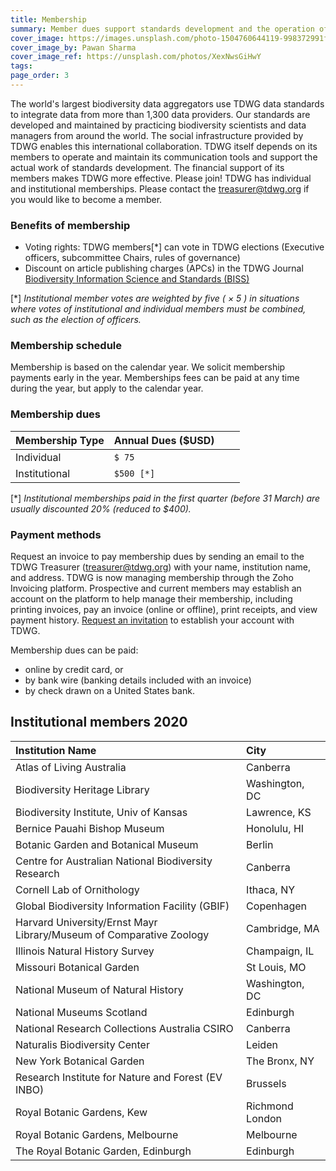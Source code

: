 ```yaml
---
title: Membership
summary: Member dues support standards development and the operation of our collaboration platforms.
cover_image: https://images.unsplash.com/photo-1504760644119-998372991f7c
cover_image_by: Pawan Sharma
cover_image_ref: https://unsplash.com/photos/XexNwsGiHwY
tags: 
page_order: 3
---
```


The world's largest biodiversity data aggregators use TDWG data standards to integrate data from more than 1,300 data providers. Our standards are developed and maintained by practicing biodiversity scientists and data managers from around the world. The social infrastructure provided by TDWG enables this international collaboration. TDWG itself depends on its members to operate and maintain its communication tools and support the actual work of standards development. The financial support of its members makes TDWG more effective. Please join! TDWG has individual and institutional memberships. Please contact the <a href="mailto:treasurer@tdwg.org?subject=Membership request&body=Please provide contact name and email if different than sender, billing address, and membership type (individual or institutional).">treasurer@tdwg.org</a> if you would like to become a member.

### Benefits of membership

* Voting rights:  TDWG members\[\*\] can vote in TDWG elections (Executive officers, subcommittee Chairs, rules of governance)
* Discount on article publishing charges (APCs) in the TDWG Journal [Biodiversity Information Science and Standards (BISS)](../../journal/)

\[\*\] _Institutional member votes are weighted by five ( &times; 5 ) in situations where votes of institutional and individual members must be combined, such as the election of officers._

### Membership schedule

Membership is based on the calendar year.  We solicit membership payments early in the year. Memberships fees can be paid at any time during the year, but apply to the calendar year.

### Membership dues 

| Membership Type | Annual Dues ($USD) |   |   |
| :--- | :--- | :--- | --- |
| Individual | `$ 75  `|   |   |
| Institutional  | `$500 [*]` |   |   |

  \[\*\] _Institutional memberships paid in the first quarter (before 31 March) are usually discounted 20% (reduced to $400)._ 

### Payment methods

Request an invoice to pay membership dues by sending an email to the TDWG Treasurer (treasurer@tdwg.org) with your name, institution name, and address. TDWG is now managing membership through the Zoho Invoicing platform. Prospective and current members may establish an account on the platform to help manage their membership, including printing invoices, pay an invoice (online or offline), print receipts, and view payment history. [Request an invitation](mailto:secretariat@tdwg.org) to establish your account with TDWG.

Membership dues can be paid:

* online by credit card, or  
* by bank wire (banking details included with an invoice)
* by check drawn on a United States bank. 


## Institutional members 2020

| Institution Name | City |
| :--- | :--- |
| Atlas of Living Australia |   Canberra |
| Biodiversity Heritage Library | 	Washington, DC |
| Biodiversity Institute, Univ of Kansas | 	Lawrence, KS |
| Bernice Pauahi Bishop Museum |  Honolulu, HI |
| Botanic Garden and Botanical Museum |   Berlin |
| Centre for Australian National Biodiversity Research |  Canberra |
| Cornell Lab of Ornithology | 	Ithaca, NY |
| Global Biodiversity Information Facility (GBIF) |   Copenhagen |
| Harvard University/Ernst Mayr Library/Museum of Comparative Zoology |   Cambridge, MA |
| Illinois Natural History Survey |   Champaign, IL |
| Missouri Botanical Garden | 	St Louis, MO |
| National Museum of Natural History |  Washington, DC |
| National Museums Scotland | 	Edinburgh |
| National Research Collections Australia CSIRO | 	Canberra |
| Naturalis Biodiversity Center |   Leiden |
| New York Botanical Garden | 	The Bronx, NY |
| Research Institute for Nature and Forest (EV INBO) | 	Brussels |
| Royal Botanic Gardens, Kew |   Richmond London |
| Royal Botanic Gardens, Melbourne | 	Melbourne |
| The Royal Botanic Garden, Edinburgh | 	Edinburgh |
  
